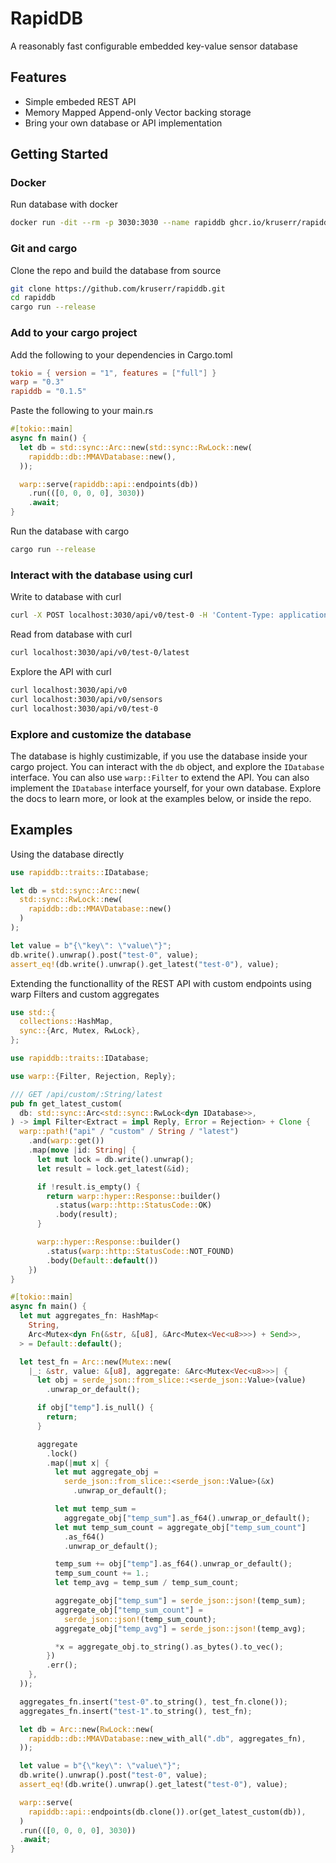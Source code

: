 # RapidDB
A reasonably fast configurable embedded key-value sensor database

## Features
- Simple embeded REST API
- Memory Mapped Append-only Vector backing storage
- Bring your own database or API implementation

## Getting Started
### Docker
Run database with docker
```bash
docker run -dit --rm -p 3030:3030 --name rapiddb ghcr.io/kruserr/rapiddb/rapiddb
```

### Git and cargo
Clone the repo and build the database from source
```bash
git clone https://github.com/kruserr/rapiddb.git
cd rapiddb
cargo run --release
```

### Add to your cargo project
Add the following to your dependencies in Cargo.toml
```toml
tokio = { version = "1", features = ["full"] }
warp = "0.3"
rapiddb = "0.1.5"
```

Paste the following to your main.rs
```rust
#[tokio::main]
async fn main() {
  let db = std::sync::Arc::new(std::sync::RwLock::new(
    rapiddb::db::MMAVDatabase::new(),
  ));

  warp::serve(rapiddb::api::endpoints(db))
    .run(([0, 0, 0, 0], 3030))
    .await;
}
```

Run the database with cargo
```bash
cargo run --release
```

### Interact with the database using curl
Write to database with curl
```bash
curl -X POST localhost:3030/api/v0/test-0 -H 'Content-Type: application/json' -d '{"temp":4.00}'
```

Read from database with curl
```bash
curl localhost:3030/api/v0/test-0/latest
```

Explore the API with curl
```bash
curl localhost:3030/api/v0
curl localhost:3030/api/v0/sensors
curl localhost:3030/api/v0/test-0
```

### Explore and customize the database
The database is highly custimizable, if you use the database inside your cargo project. You can interact with the `db` object, and explore the `IDatabase` interface. You can also use `warp::Filter` to extend the API. You can also implement the `IDatabase` interface yourself, for your own database.
Explore the docs to learn more, or look at the examples below, or inside the repo.

## Examples
Using the database directly
```rust
use rapiddb::traits::IDatabase;

let db = std::sync::Arc::new(
  std::sync::RwLock::new(
    rapiddb::db::MMAVDatabase::new()
  )
);

let value = b"{\"key\": \"value\"}";
db.write().unwrap().post("test-0", value);
assert_eq!(db.write().unwrap().get_latest("test-0"), value);
```

Extending the functionallity of the REST API with custom endpoints using warp Filters and custom aggregates
```rust
use std::{
  collections::HashMap,
  sync::{Arc, Mutex, RwLock},
};

use rapiddb::traits::IDatabase;

use warp::{Filter, Rejection, Reply};

/// GET /api/custom/:String/latest
pub fn get_latest_custom(
  db: std::sync::Arc<std::sync::RwLock<dyn IDatabase>>,
) -> impl Filter<Extract = impl Reply, Error = Rejection> + Clone {
  warp::path!("api" / "custom" / String / "latest")
    .and(warp::get())
    .map(move |id: String| {
      let mut lock = db.write().unwrap();
      let result = lock.get_latest(&id);

      if !result.is_empty() {
        return warp::hyper::Response::builder()
          .status(warp::http::StatusCode::OK)
          .body(result);
      }

      warp::hyper::Response::builder()
        .status(warp::http::StatusCode::NOT_FOUND)
        .body(Default::default())
    })
}

#[tokio::main]
async fn main() {
  let mut aggregates_fn: HashMap<
    String,
    Arc<Mutex<dyn Fn(&str, &[u8], &Arc<Mutex<Vec<u8>>>) + Send>>,
  > = Default::default();

  let test_fn = Arc::new(Mutex::new(
    |_: &str, value: &[u8], aggregate: &Arc<Mutex<Vec<u8>>>| {
      let obj = serde_json::from_slice::<serde_json::Value>(value)
        .unwrap_or_default();

      if obj["temp"].is_null() {
        return;
      }

      aggregate
        .lock()
        .map(|mut x| {
          let mut aggregate_obj =
            serde_json::from_slice::<serde_json::Value>(&x)
              .unwrap_or_default();

          let mut temp_sum =
            aggregate_obj["temp_sum"].as_f64().unwrap_or_default();
          let mut temp_sum_count = aggregate_obj["temp_sum_count"]
            .as_f64()
            .unwrap_or_default();

          temp_sum += obj["temp"].as_f64().unwrap_or_default();
          temp_sum_count += 1.;
          let temp_avg = temp_sum / temp_sum_count;

          aggregate_obj["temp_sum"] = serde_json::json!(temp_sum);
          aggregate_obj["temp_sum_count"] =
            serde_json::json!(temp_sum_count);
          aggregate_obj["temp_avg"] = serde_json::json!(temp_avg);

          *x = aggregate_obj.to_string().as_bytes().to_vec();
        })
        .err();
    },
  ));

  aggregates_fn.insert("test-0".to_string(), test_fn.clone());
  aggregates_fn.insert("test-1".to_string(), test_fn);

  let db = Arc::new(RwLock::new(
    rapiddb::db::MMAVDatabase::new_with_all(".db", aggregates_fn),
  ));

  let value = b"{\"key\": \"value\"}";
  db.write().unwrap().post("test-0", value);
  assert_eq!(db.write().unwrap().get_latest("test-0"), value);

  warp::serve(
    rapiddb::api::endpoints(db.clone()).or(get_latest_custom(db)),
  )
  .run(([0, 0, 0, 0], 3030))
  .await;
}
```
